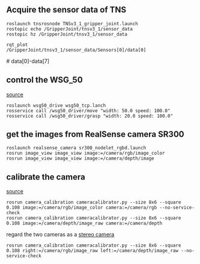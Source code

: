 ## Acquire the sensor data of TNS

```
roslaunch tnsrosnode TNSv3_1_gripper_joint.launch
rostopic echo /GripperJoint/tnsv3_1/sensor_data
rostopic hz /GripperJoint/tnsv3_1/sensor_data
```

```
rqt_plot
/GripperJoint/tnsv3_1/sensor_data/Sensors[0]/data[0]
```
\# data[0]-data[7]

## control the WSG_50

[source](https://code.google.com/archive/p/wsg50-ros-pkg/wikis/wsg_50.wiki)

```
roslaunch wsg50_drive wsg50_tcp.lanch
rosservice call /wsg50_driver/move "width: 50.0 speed: 100.0" 
rosservice call /wsg50_driver/grasp "width: 20.0 speed: 100.0" 
```
## get the images from RealSense camera SR300

```
roslaunch realsense_camera sr300_nodelet_rgbd.launch 
rosrun image_view image_view image:=/camera/rgb/image_color
rosrun image_view image_view image:=/camera/depth/image
```

## calibrate the camera

[source](http://wiki.ros.org/camera_calibration/Tutorials/MonocularCalibration)

```
rosrun camera_calibration cameracalibrator.py --size 8x6 --square 0.108 image:=/camera/rgb/image_color camera:=/camera/rgb --no-service-check 
rosrun camera_calibration cameracalibrator.py --size 8x6 --square 0.108 image:=/camera/depth/image_raw camera:=/camera/depth
```
regard the two cameras as a [stereo camera](http://wiki.ros.org/camera_calibration/Tutorials/StereoCalibration)
```
rosrun camera_calibration cameracalibrator.py --size 8x6 --square 0.108 right:=/camera/rgb/image_raw left:=/camera/depth/image_raw --no-service-check
```